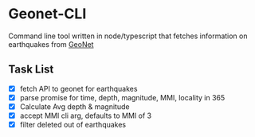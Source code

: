 # Geonet-CLI

Command line tool written in node/typescript that fetches information on earthquakes from [GeoNet](https://api.geonet.org.nz/)

## Task List

- [x] fetch API to geonet for earthquakes
- [x] parse promise for time, depth, magnitude, MMI, locality in 365
- [x] Calculate Avg depth & magnitude
- [x] accept MMI cli arg, defaults to MMI of 3
- [x] filter deleted out of earthquakes
